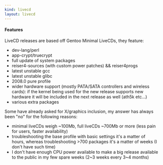 ```yaml
---
kind: livecd
layout: livecd
---
```

#### Features
LiveCD releases are based off Gentoo Minimal LiveCDs, they feature:
* dev-lang/perl
* app-crypt/truecrypt
* full update of system packages 
* reiser4-sources (with custom power patches) && reiser4progs 
* latest unstable gcc
* latest unstable glibc
* 2008.0 pure profile
* wider hardware support (mostly PATA/SATA controllers and wireless cards): if the kernel being used for the new release supports new hardware it will be included in the next release as well (ath5k etc...)
* various extra packages

Some have already asked for X/graphics inclusion, my answer has always been "no" for the following reasons:
* minimal liveCDs weigh ~100Mb, full liveCDs ~700Mb or more (less pain for users, faster availability)
* troubleshooting the base profile with basic settings it's a matter of hours, whereas troubleshooting >700 packages it's a matter of weeks (I don't have such time)
* I don't have enough CPU power available to make a big release available to the public in my few spare weeks (2~3 weeks every 3~4 months)
